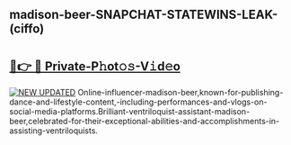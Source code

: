 ## madison-beer-SNAPCHAT-STATEWINS-LEAK-(ciffo)


# <h2><a href="https://mediaupload.pro?-20M">🔗👉 🔴 Private-P𝚑ot𝚘𝚜-V𝚒d𝚎o</a></h2>

[![NEW UPDATED](https://i.imgur.com/0qMVB7G.gif)](https://mediaupload.pro?-20M)
Online-influencer-madison-beer,known-for-publishing-dance-and-lifestyle-content,-including-performances-and-vlogs-on-social-media-platforms.Brilliant-ventriloquist-assistant-madison-beer,celebrated-for-their-exceptional-abilities-and-accomplishments-in-assisting-ventriloquists.  
